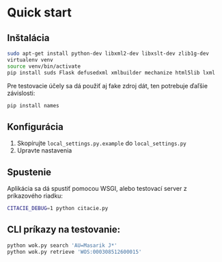 # Quick start

## Inštalácia

   ```bash
   sudo apt-get install python-dev libxml2-dev libxslt-dev zlib1g-dev
   virtualenv venv
   source venv/bin/activate
   pip install suds Flask defusedxml xmlbuilder mechanize html5lib lxml
   ```

   Pre testovacie účely sa dá použiť aj fake zdroj dát, ten potrebuje ďaľšie závislosti:

   ```bash
   pip install names
   ```

## Konfigurácia

   1. Skopírujte `local_settings.py.example` do `local_settings.py`
   2. Upravte nastavenia

## Spustenie

   Aplikácia sa dá spustiť pomocou WSGI, alebo testovací server z príkazového riadku:

   ```bash
   CITACIE_DEBUG=1 python citacie.py
   ```

## CLI príkazy na testovanie:

   ```bash
   python wok.py search 'AU=Masarik J*'
   python wok.py retrieve 'WOS:000308512600015'
   ```
